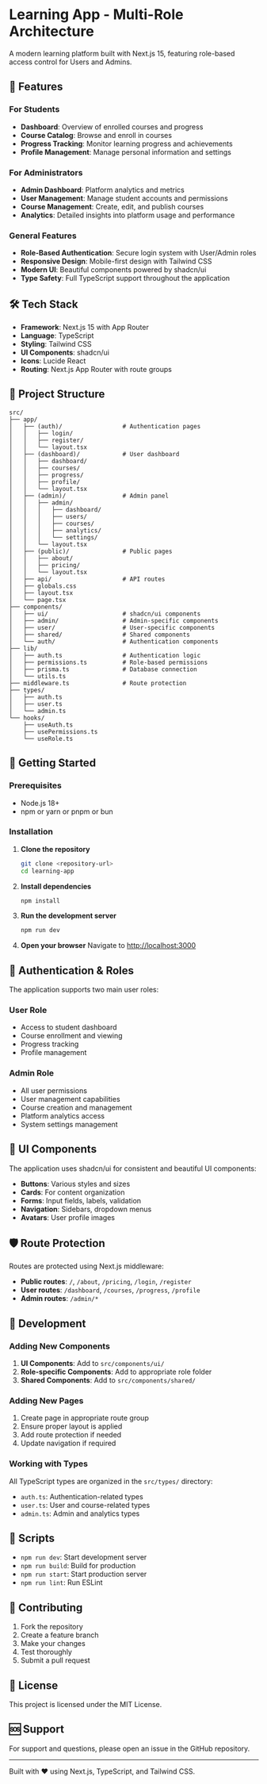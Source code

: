 # Learning App - Multi-Role Architecture

A modern learning platform built with Next.js 15, featuring role-based access control for Users and Admins.

## 🚀 Features

### For Students
- **Dashboard**: Overview of enrolled courses and progress
- **Course Catalog**: Browse and enroll in courses
- **Progress Tracking**: Monitor learning progress and achievements
- **Profile Management**: Manage personal information and settings

### For Administrators
- **Admin Dashboard**: Platform analytics and metrics
- **User Management**: Manage student accounts and permissions
- **Course Management**: Create, edit, and publish courses
- **Analytics**: Detailed insights into platform usage and performance

### General Features
- **Role-Based Authentication**: Secure login system with User/Admin roles
- **Responsive Design**: Mobile-first design with Tailwind CSS
- **Modern UI**: Beautiful components powered by shadcn/ui
- **Type Safety**: Full TypeScript support throughout the application

## 🛠️ Tech Stack

- **Framework**: Next.js 15 with App Router
- **Language**: TypeScript
- **Styling**: Tailwind CSS
- **UI Components**: shadcn/ui
- **Icons**: Lucide React
- **Routing**: Next.js App Router with route groups

## 📁 Project Structure

```
src/
├── app/
│   ├── (auth)/                 # Authentication pages
│   │   ├── login/
│   │   ├── register/
│   │   └── layout.tsx
│   ├── (dashboard)/            # User dashboard
│   │   ├── dashboard/
│   │   ├── courses/
│   │   ├── progress/
│   │   ├── profile/
│   │   └── layout.tsx
│   ├── (admin)/                # Admin panel
│   │   ├── admin/
│   │   │   ├── dashboard/
│   │   │   ├── users/
│   │   │   ├── courses/
│   │   │   ├── analytics/
│   │   │   └── settings/
│   │   └── layout.tsx
│   ├── (public)/               # Public pages
│   │   ├── about/
│   │   ├── pricing/
│   │   └── layout.tsx
│   ├── api/                    # API routes
│   ├── globals.css
│   ├── layout.tsx
│   └── page.tsx
├── components/
│   ├── ui/                     # shadcn/ui components
│   ├── admin/                  # Admin-specific components
│   ├── user/                   # User-specific components
│   ├── shared/                 # Shared components
│   └── auth/                   # Authentication components
├── lib/
│   ├── auth.ts                 # Authentication logic
│   ├── permissions.ts          # Role-based permissions
│   ├── prisma.ts               # Database connection
│   └── utils.ts
├── middleware.ts               # Route protection
├── types/
│   ├── auth.ts
│   ├── user.ts
│   └── admin.ts
└── hooks/
    ├── useAuth.ts
    ├── usePermissions.ts
    └── useRole.ts
```

## 🚦 Getting Started

### Prerequisites

- Node.js 18+ 
- npm or yarn or pnpm or bun

### Installation

1. **Clone the repository**
   ```bash
   git clone <repository-url>
   cd learning-app
   ```

2. **Install dependencies**
   ```bash
   npm install
   ```

3. **Run the development server**
   ```bash
   npm run dev
   ```

4. **Open your browser**
   Navigate to [http://localhost:3000](http://localhost:3000)

## 🔐 Authentication & Roles

The application supports two main user roles:

### User Role
- Access to student dashboard
- Course enrollment and viewing
- Progress tracking
- Profile management

### Admin Role
- All user permissions
- User management capabilities
- Course creation and management
- Platform analytics access
- System settings management

## 🎨 UI Components

The application uses shadcn/ui for consistent and beautiful UI components:

- **Buttons**: Various styles and sizes
- **Cards**: For content organization
- **Forms**: Input fields, labels, validation
- **Navigation**: Sidebars, dropdown menus
- **Avatars**: User profile images

## 🛡️ Route Protection

Routes are protected using Next.js middleware:

- **Public routes**: `/`, `/about`, `/pricing`, `/login`, `/register`
- **User routes**: `/dashboard`, `/courses`, `/progress`, `/profile`
- **Admin routes**: `/admin/*`

## 🔧 Development

### Adding New Components

1. **UI Components**: Add to `src/components/ui/`
2. **Role-specific Components**: Add to appropriate role folder
3. **Shared Components**: Add to `src/components/shared/`

### Adding New Pages

1. Create page in appropriate route group
2. Ensure proper layout is applied
3. Add route protection if needed
4. Update navigation if required

### Working with Types

All TypeScript types are organized in the `src/types/` directory:

- `auth.ts`: Authentication-related types
- `user.ts`: User and course-related types  
- `admin.ts`: Admin and analytics types

## 📝 Scripts

- `npm run dev`: Start development server
- `npm run build`: Build for production
- `npm run start`: Start production server
- `npm run lint`: Run ESLint

## 🤝 Contributing

1. Fork the repository
2. Create a feature branch
3. Make your changes
4. Test thoroughly
5. Submit a pull request

## 📄 License

This project is licensed under the MIT License.

## 🆘 Support

For support and questions, please open an issue in the GitHub repository.

---

Built with ❤️ using Next.js, TypeScript, and Tailwind CSS.

